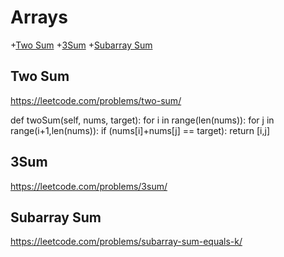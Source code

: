 # Arrays

+[Two Sum](#two-sum)
+[3Sum](#3sum)
+[Subarray Sum](#subarray-sum)

## Two Sum

https://leetcode.com/problems/two-sum/

def twoSum(self, nums, target):
        for i in range(len(nums)):
            for j in range(i+1,len(nums)):
                if (nums[i]+nums[j] == target):
                    return [i,j]

## 3Sum

https://leetcode.com/problems/3sum/



## Subarray Sum

https://leetcode.com/problems/subarray-sum-equals-k/
